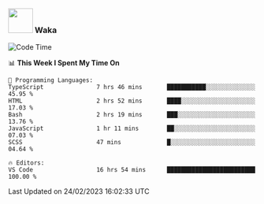 ### <img src="https://media.giphy.com/media/VgCDAzcKvsR6OM0uWg/giphy.gif" width="50"> Waka

  <!--START_SECTION:waka-->
![Code Time](http://img.shields.io/badge/Code%20Time-1%2C294%20hrs%2012%20mins-blue)

📊 **This Week I Spent My Time On** 

```text
💬 Programming Languages: 
TypeScript               7 hrs 46 mins       ███████████░░░░░░░░░░░░░░   45.95 % 
HTML                     2 hrs 52 mins       ████░░░░░░░░░░░░░░░░░░░░░   17.03 % 
Bash                     2 hrs 19 mins       ███░░░░░░░░░░░░░░░░░░░░░░   13.76 % 
JavaScript               1 hr 11 mins        ██░░░░░░░░░░░░░░░░░░░░░░░   07.03 % 
SCSS                     47 mins             █░░░░░░░░░░░░░░░░░░░░░░░░   04.64 % 

🔥 Editors: 
VS Code                  16 hrs 54 mins      █████████████████████████   100.00 % 
```


 Last Updated on 24/02/2023 16:02:33 UTC
<!--END_SECTION:waka-->
